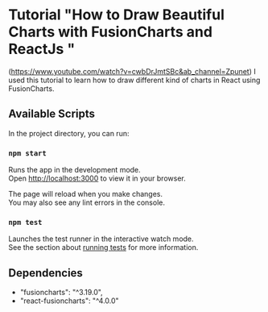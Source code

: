 # Tutorial "How to Draw Beautiful Charts with FusionCharts and ReactJs "

(https://www.youtube.com/watch?v=cwbDrJmtSBc&ab_channel=Zpunet)
I used this tutorial to learn how to draw different kind of charts in React using FusionCharts.

## Available Scripts

In the project directory, you can run:

### `npm start`

Runs the app in the development mode.\
Open [http://localhost:3000](http://localhost:3000) to view it in your browser.

The page will reload when you make changes.\
You may also see any lint errors in the console.

### `npm test`

Launches the test runner in the interactive watch mode.\
See the section about [running tests](https://facebook.github.io/create-react-app/docs/running-tests) for more information.


## Dependencies

- "fusioncharts": "^3.19.0",
- "react-fusioncharts": "^4.0.0"

